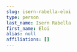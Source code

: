 ```yaml
---
slug: isern-rabella-eloi
type: person
last_name: Isern Rabella
first_name: Eloi
alias: null
affiliations: []
---
```


